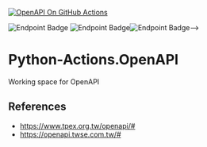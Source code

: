 [![OpenAPI On GitHub Actions](https://github.com/wenchiehlee/Python-Actions.OpenAPI/actions/workflows/Action.yaml/badge.svg)](https://github.com/wenchiehlee/Python-Actions.OpenAPI/actions/workflows/Action.yaml)

![Endpoint Badge](https://img.shields.io/endpoint?url=https://raw.githubusercontent.com/wenchiehlee/Python-Actions.OpenAPI/refs/heads/main/TWSE.json)
![Endpoint Badge](https://img.shields.io/endpoint?url=https://raw.githubusercontent.com/wenchiehlee/Python-Actions.OpenAPI/refs/heads/main/TPEX_MB.json)![Endpoint Badge](https://img.shields.io/endpoint?url=https://raw.githubusercontent.com/wenchiehlee/Python-Actions.OpenAPI/refs/heads/main/TPEX_ESB.json)⟶

# Python-Actions.OpenAPI
Working space for OpenAPI

## References
* https://www.tpex.org.tw/openapi/#
* https://openapi.twse.com.tw/#
